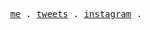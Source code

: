 <p align="center">
  <samp>
    <a href="https://gyh.cool">me</a> .
    <a href="https://twitter.com/gyh_flj">tweets</a> .
    <a href="https://instagram.com/gyh_flj">instagram</a> .
  </samp>
</p>
